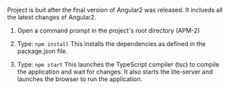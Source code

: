 Project is buit after the final version of Angular2 was released.
It inclueds all the latest changes of Angular2.

1) Open a command prompt in the project's root directory (APM-2)

2) Type: `npm install`
    This installs the dependencies as defined in the package.json file.
    
3) Type: `npm start`
    This launches the TypeScript compiler (tsc) to compile the application and wait for changes. 
    It also starts the lite-server and launches the browser to run the application.
